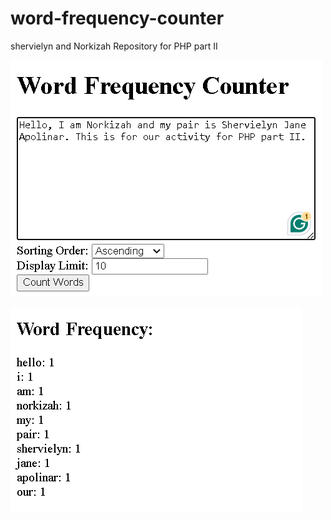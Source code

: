 # word-frequency-counter
shervielyn and Norkizah Repository for PHP part II 

![img](https://github.com/Norkizah/Sherby-Norkizah-word-frequency-counter/blob/main/sc1.png?raw=true)

![img](https://github.com/Norkizah/Sherby-Norkizah-word-frequency-counter/blob/main/sc2.png?raw=true)